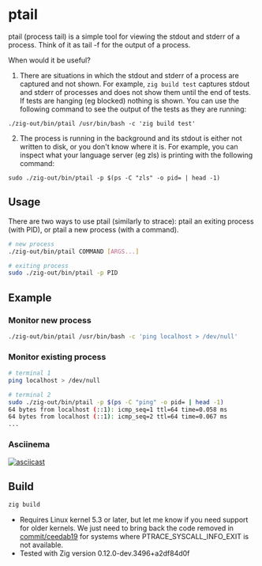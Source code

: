 # ptail

ptail (process tail) is a simple tool for viewing the stdout and stderr of a process.
Think of it as tail -f for the output of a process.

When would it be useful?

1. There are situations in which the stdout and stderr of a process are captured and not shown. For example, `zig build test` captures stdout and stderr of processes and does not show them until the end of tests.
If tests are hanging (eg blocked) nothing is shown. You can use the following command to see the output of the tests as they are running:
```
./zig-out/bin/ptail /usr/bin/bash -c 'zig build test'
```

2. The process is running in the background and its stdout is either not written to disk, or you don't know where it is. For example, you can inspect what your language server (eg zls) is printing with the following command:
```
sudo ./zig-out/bin/ptail -p $(ps -C "zls" -o pid= | head -1)
```

## Usage

There are two ways to use ptail (similarly to strace): ptail an exiting process (with PID), or ptail a new process (with a command).

```bash
# new process
./zig-out/bin/ptail COMMAND [ARGS...]

# exiting process
sudo ./zig-out/bin/ptail -p PID
```

## Example

### Monitor new process

```bash
./zig-out/bin/ptail /usr/bin/bash -c 'ping localhost > /dev/null'
```

### Monitor existing process

```bash
# terminal 1
ping localhost > /dev/null
```

```bash
# terminal 2
sudo ./zig-out/bin/ptail -p $(ps -C "ping" -o pid= | head -1)
64 bytes from localhost (::1): icmp_seq=1 ttl=64 time=0.058 ms
64 bytes from localhost (::1): icmp_seq=2 ttl=64 time=0.067 ms
...
```

### Asciinema

[![asciicast](https://asciinema.org/a/AnISVmtu2NVEs8ssFqQ8XVYEo.svg)](https://asciinema.org/a/AnISVmtu2NVEs8ssFqQ8XVYEo)

## Build

```bash
zig build
```

* Requires Linux kernel 5.3 or later, but let me know if you need support for older kernels. We just need to bring back the code removed in [commit/ceedab19](https://github.com/siadat/ptail/commit/ceedab194d6beddb7f01d3f6039261c3ec88db77?diff=split&w=1) for systems where PTRACE_SYSCALL_INFO_EXIT is not available.
* Tested with Zig version 0.12.0-dev.3496+a2df84d0f

